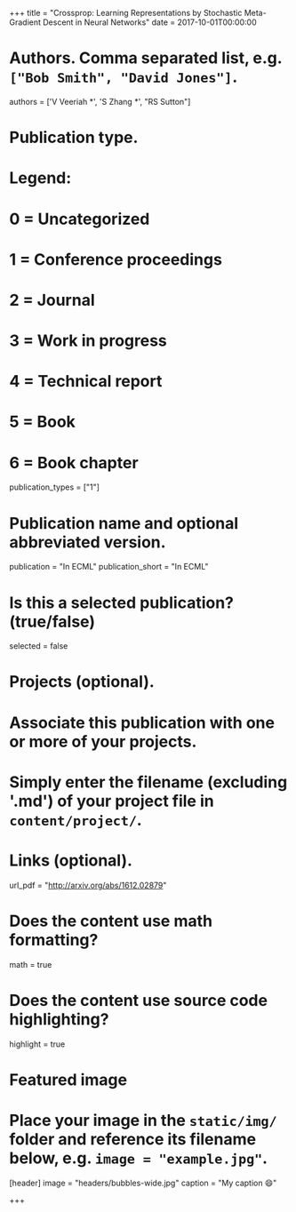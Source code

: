+++
title = "Crossprop: Learning Representations by Stochastic Meta-Gradient Descent in Neural Networks"
date = 2017-10-01T00:00:00

# Authors. Comma separated list, e.g. `["Bob Smith", "David Jones"]`.
authors = ['V Veeriah *', 'S Zhang *', "RS Sutton"]

# Publication type.
# Legend:
# 0 = Uncategorized
# 1 = Conference proceedings
# 2 = Journal
# 3 = Work in progress
# 4 = Technical report
# 5 = Book
# 6 = Book chapter
publication_types = ["1"]

# Publication name and optional abbreviated version.
publication = "In ECML"
publication_short = "In ECML"

# Is this a selected publication? (true/false)
selected = false

# Projects (optional).
#   Associate this publication with one or more of your projects.
#   Simply enter the filename (excluding '.md') of your project file in `content/project/`.

# Links (optional).
url_pdf = "http://arxiv.org/abs/1612.02879"

# Does the content use math formatting?
math = true

# Does the content use source code highlighting?
highlight = true

# Featured image
# Place your image in the `static/img/` folder and reference its filename below, e.g. `image = "example.jpg"`.
[header]
image = "headers/bubbles-wide.jpg"
caption = "My caption :smile:"

+++

